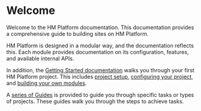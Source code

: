 # Welcome

Welcome to the HM Platform documentation. This documentation provides a comprehensive guide to building sites on HM Platform.

HM Platform is designed in a modular way, and the documentation reflects this. Each module provides documentation on its configuration, features, and available internal APIs.

In addition, the [Getting Started documentation](docs://getting-started/) walks you through your first HM Platform project. This includes [project setup](docs://getting-started/), [configuring your project](docs://getting-started/configuration.md), and [building your own modules](docs://getting-started/custom-modules.md).

A [series of Guides](docs://guides/) is provided to guide you through specific tasks or types of projects. These guides walk you through the steps to achieve tasks.
